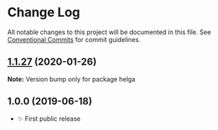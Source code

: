 # Change Log

All notable changes to this project will be documented in this file.
See [Conventional Commits](https://conventionalcommits.org) for commit guidelines.

## [1.1.27](https://gitlab.com/codsen/codsen/compare/helga@1.1.26...helga@1.1.27) (2020-01-26)

**Note:** Version bump only for package helga





## 1.0.0 (2019-06-18)

- ✨ First public release
